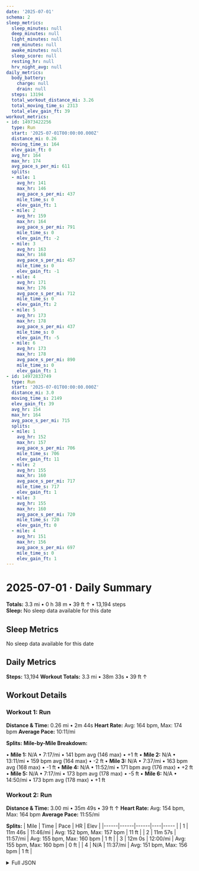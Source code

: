 ```yaml
---
date: '2025-07-01'
schema: 2
sleep_metrics:
  sleep_minutes: null
  deep_minutes: null
  light_minutes: null
  rem_minutes: null
  awake_minutes: null
  sleep_score: null
  resting_hr: null
  hrv_night_avg: null
daily_metrics:
  body_battery:
    charge: null
    drain: null
  steps: 13194
  total_workout_distance_mi: 3.26
  total_moving_time_s: 2313
  total_elev_gain_ft: 39
workout_metrics:
- id: 14973422256
  type: Run
  start: '2025-07-01T00:00:00.000Z'
  distance_mi: 0.26
  moving_time_s: 164
  elev_gain_ft: 0
  avg_hr: 164
  max_hr: 174
  avg_pace_s_per_mi: 611
  splits:
  - mile: 1
    avg_hr: 141
    max_hr: 146
    avg_pace_s_per_mi: 437
    mile_time_s: 0
    elev_gain_ft: 1
  - mile: 2
    avg_hr: 159
    max_hr: 164
    avg_pace_s_per_mi: 791
    mile_time_s: 0
    elev_gain_ft: -2
  - mile: 3
    avg_hr: 163
    max_hr: 168
    avg_pace_s_per_mi: 457
    mile_time_s: 0
    elev_gain_ft: -1
  - mile: 4
    avg_hr: 171
    max_hr: 176
    avg_pace_s_per_mi: 712
    mile_time_s: 0
    elev_gain_ft: 2
  - mile: 5
    avg_hr: 173
    max_hr: 178
    avg_pace_s_per_mi: 437
    mile_time_s: 0
    elev_gain_ft: -5
  - mile: 6
    avg_hr: 173
    max_hr: 178
    avg_pace_s_per_mi: 890
    mile_time_s: 0
    elev_gain_ft: 1
- id: 14972833749
  type: Run
  start: '2025-07-01T00:00:00.000Z'
  distance_mi: 3.0
  moving_time_s: 2149
  elev_gain_ft: 39
  avg_hr: 154
  max_hr: 164
  avg_pace_s_per_mi: 715
  splits:
  - mile: 1
    avg_hr: 152
    max_hr: 157
    avg_pace_s_per_mi: 706
    mile_time_s: 706
    elev_gain_ft: 11
  - mile: 2
    avg_hr: 155
    max_hr: 160
    avg_pace_s_per_mi: 717
    mile_time_s: 717
    elev_gain_ft: 1
  - mile: 3
    avg_hr: 155
    max_hr: 160
    avg_pace_s_per_mi: 720
    mile_time_s: 720
    elev_gain_ft: 0
  - mile: 4
    avg_hr: 151
    max_hr: 156
    avg_pace_s_per_mi: 697
    mile_time_s: 0
    elev_gain_ft: 1
---
```

# 2025-07-01 · Daily Summary
**Totals:** 3.3 mi • 0 h 38 m • 39 ft ↑ • 13,194 steps  
**Sleep:** No sleep data available for this date

## Sleep Metrics
No sleep data available for this date

## Daily Metrics
**Steps:** 13,194
**Workout Totals:** 3.3 mi • 38m 33s • 39 ft ↑

## Workout Details
### Workout 1: Run
**Distance & Time:** 0.26 mi • 2m 44s
**Heart Rate:** Avg: 164 bpm, Max: 174 bpm
**Average Pace:** 10:11/mi

**Splits:**
**Mile-by-Mile Breakdown:**

• **Mile 1:** N/A • 7:17/mi • 141 bpm avg (146 max) • +1 ft
• **Mile 2:** N/A • 13:11/mi • 159 bpm avg (164 max) • -2 ft
• **Mile 3:** N/A • 7:37/mi • 163 bpm avg (168 max) • -1 ft
• **Mile 4:** N/A • 11:52/mi • 171 bpm avg (176 max) • +2 ft
• **Mile 5:** N/A • 7:17/mi • 173 bpm avg (178 max) • -5 ft
• **Mile 6:** N/A • 14:50/mi • 173 bpm avg (178 max) • +1 ft

### Workout 2: Run
**Distance & Time:** 3.00 mi • 35m 49s • 39 ft ↑
**Heart Rate:** Avg: 154 bpm, Max: 164 bpm
**Average Pace:** 11:55/mi

**Splits:**
| Mile | Time | Pace | HR | Elev |
|------|------|------|----|----- |
| 1 | 11m 46s | 11:46/mi | Avg: 152 bpm, Max: 157 bpm | 11 ft |
| 2 | 11m 57s | 11:57/mi | Avg: 155 bpm, Max: 160 bpm | 1 ft |
| 3 | 12m 0s | 12:00/mi | Avg: 155 bpm, Max: 160 bpm | 0 ft |
| 4 | N/A | 11:37/mi | Avg: 151 bpm, Max: 156 bpm | 1 ft |


<details>
<summary>Full JSON</summary>

```json
{
  "date": "2025-07-01",
  "schema": 2,
  "sleep_metrics": {
    "sleep_minutes": null,
    "deep_minutes": null,
    "light_minutes": null,
    "rem_minutes": null,
    "awake_minutes": null,
    "sleep_score": null,
    "resting_hr": null,
    "hrv_night_avg": null
  },
  "daily_metrics": {
    "body_battery": {
      "charge": null,
      "drain": null
    },
    "steps": 13194,
    "total_workout_distance_mi": 3.26,
    "total_moving_time_s": 2313,
    "total_elev_gain_ft": 39
  },
  "workout_metrics": [
    {
      "id": 14973422256,
      "type": "Run",
      "start": "2025-07-01T00:00:00.000Z",
      "distance_mi": 0.26,
      "moving_time_s": 164,
      "elev_gain_ft": 0,
      "avg_hr": 164,
      "max_hr": 174,
      "avg_pace_s_per_mi": 611,
      "splits": [
        {
          "mile": 1,
          "avg_hr": 141,
          "max_hr": 146,
          "avg_pace_s_per_mi": 437,
          "mile_time_s": 0,
          "elev_gain_ft": 1
        },
        {
          "mile": 2,
          "avg_hr": 159,
          "max_hr": 164,
          "avg_pace_s_per_mi": 791,
          "mile_time_s": 0,
          "elev_gain_ft": -2
        },
        {
          "mile": 3,
          "avg_hr": 163,
          "max_hr": 168,
          "avg_pace_s_per_mi": 457,
          "mile_time_s": 0,
          "elev_gain_ft": -1
        },
        {
          "mile": 4,
          "avg_hr": 171,
          "max_hr": 176,
          "avg_pace_s_per_mi": 712,
          "mile_time_s": 0,
          "elev_gain_ft": 2
        },
        {
          "mile": 5,
          "avg_hr": 173,
          "max_hr": 178,
          "avg_pace_s_per_mi": 437,
          "mile_time_s": 0,
          "elev_gain_ft": -5
        },
        {
          "mile": 6,
          "avg_hr": 173,
          "max_hr": 178,
          "avg_pace_s_per_mi": 890,
          "mile_time_s": 0,
          "elev_gain_ft": 1
        }
      ]
    },
    {
      "id": 14972833749,
      "type": "Run",
      "start": "2025-07-01T00:00:00.000Z",
      "distance_mi": 3.0,
      "moving_time_s": 2149,
      "elev_gain_ft": 39,
      "avg_hr": 154,
      "max_hr": 164,
      "avg_pace_s_per_mi": 715,
      "splits": [
        {
          "mile": 1,
          "avg_hr": 152,
          "max_hr": 157,
          "avg_pace_s_per_mi": 706,
          "mile_time_s": 706,
          "elev_gain_ft": 11
        },
        {
          "mile": 2,
          "avg_hr": 155,
          "max_hr": 160,
          "avg_pace_s_per_mi": 717,
          "mile_time_s": 717,
          "elev_gain_ft": 1
        },
        {
          "mile": 3,
          "avg_hr": 155,
          "max_hr": 160,
          "avg_pace_s_per_mi": 720,
          "mile_time_s": 720,
          "elev_gain_ft": 0
        },
        {
          "mile": 4,
          "avg_hr": 151,
          "max_hr": 156,
          "avg_pace_s_per_mi": 697,
          "mile_time_s": 0,
          "elev_gain_ft": 1
        }
      ]
    }
  ]
}
```
</details>
